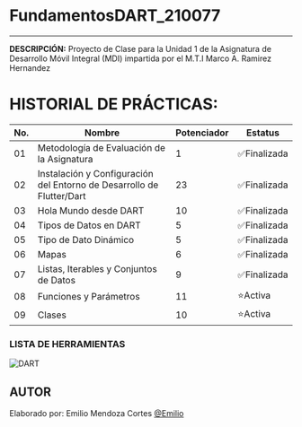 # FundamentosDART_210077
----

**DESCRIPCIÓN:**
Proyecto de Clase para la Unidad 1 de la Asignatura de Desarrollo Móvil Integral 
(MDI) impartida por el M.T.I Marco A. Ramirez Hernandez

# HISTORIAL DE PRÁCTICAS:

|No. |Nombre |Potenciador |Estatus |
|--|--|--|--|
|01|Metodología de Evaluación de la Asignatura|1|✅Finalizada|
|02|Instalación y Configuración del Entorno de Desarrollo de Flutter/Dart|23|✅Finalizada
|03|Hola Mundo desde DART|10|✅Finalizada|
|04|Tipos de Datos en DART|5|✅Finalizada|
|05|Tipo de Dato Dinámico|5|✅Finalizada|
|06|Mapas|6|✅Finalizada|
|07|Listas, Iterables y Conjuntos de Datos|9|✅Finalizada|
|08|Funciones y Parámetros|11|⭐Activa|
|09|Clases|10|⭐Activa|

### LISTA DE HERRAMIENTAS
![DART](https://img.shields.io/badge/Dart-0175C2?style=for-the-badge&logo=dart&logoColor=white)

## AUTOR
Elaborado por: Emilio Mendoza Cortes [@Emilio](https://github.com/EmilioMendozaCortes)